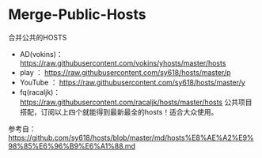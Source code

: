 # Merge-Public-Hosts
合并公共的HOSTS

* AD(vokins)：https://raw.githubusercontent.com/vokins/yhosts/master/hosts
* play ： https://raw.githubusercontent.com/sy618/hosts/master/p
* YouTube ： https://raw.githubusercontent.com/sy618/hosts/master/y
* fq(racaljk)：https://raw.githubusercontent.com/racaljk/hosts/master/hosts
公共项目搭配，订阅以上四个就能得到最新最全的hosts！适合大众使用。


参考自：https://github.com/sy618/hosts/blob/master/md/hosts%E8%AE%A2%E9%98%85%E6%96%B9%E6%A1%88.md
